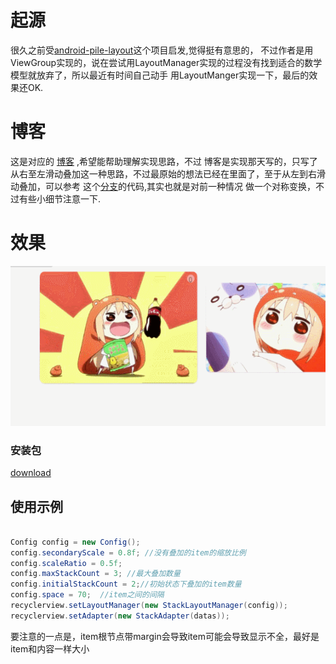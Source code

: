 # 起源
很久之前受[android-pile-layout](https://github.com/xmuSistone/android-pile-layout)这个项目启发,觉得挺有意思的，
不过作者是用ViewGroup实现的，说在尝试用LayoutManager实现的过程没有找到适合的数学模型就放弃了，所以最近有时间自己动手
用LayoutManger实现一下，最后的效果还OK.

# 博客
这是对应的 [博客](http://blog.csdn.net/u014296305/article/details/73496017) ,希望能帮助理解实现思路，不过
博客是实现那天写的，只写了从右至左滑动叠加这一种思路，不过最原始的想法已经在里面了，至于从左到右滑动叠加，可以参考
这个[分支](https://github.com/HirayClay/StackLayoutManager/tree/orientation)的代码,其实也就是对前一种情况
做一个对称变换，不过有些小细节注意一下.


# 效果
<img src="art_new.gif" width="559px" height="256px"/>

### 安装包
[download](https://github.com/HirayClay/StackLayoutManager/blob/orientation/static/app-vertical.apk)

## 使用示例
```java

Config config = new Config();
config.secondaryScale = 0.8f; //没有叠加的item的缩放比例
config.scaleRatio = 0.5f; 
config.maxStackCount = 3; //最大叠加数量
config.initialStackCount = 2;//初始状态下叠加的item数量
config.space = 70;  //item之间的间隔
recyclerview.setLayoutManager(new StackLayoutManager(config));
recyclerview.setAdapter(new StackAdapter(datas));

```
要注意的一点是，item根节点带margin会导致item可能会导致显示不全，最好是item和内容一样大小
